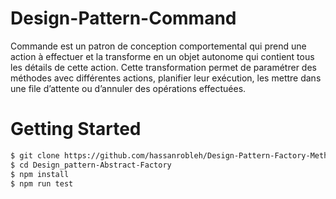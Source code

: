 # Design-Pattern-Command

Commande est un patron de conception comportemental qui
prend une action à effectuer et la transforme en un objet autonome
qui contient tous les détails de cette action. Cette
transformation permet de paramétrer des méthodes avec différentes
actions, planifier leur exécution, les mettre dans une
file d’attente ou d’annuler des opérations effectuées.

# Getting Started

```bash
$ git clone https://github.com/hassanrobleh/Design-Pattern-Factory-Method.git
$ cd Design_pattern-Abstract-Factory
$ npm install
$ npm run test
```
